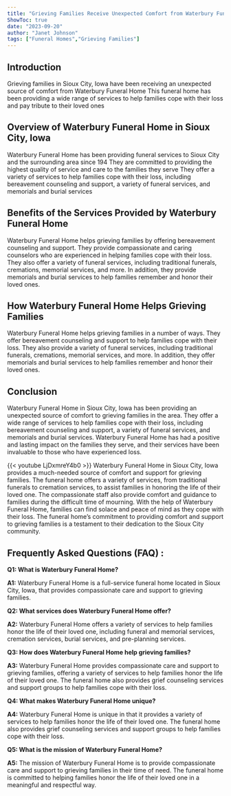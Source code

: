 ```yaml
---
title: "Grieving Families Receive Unexpected Comfort from Waterbury Funeral Home in Sioux City, Iowa"
ShowToc: true 
date: "2023-09-20"
author: "Janet Johnson" 
tags: ["Funeral Homes","Grieving Families"]
---
```

## Introduction 
Grieving families in Sioux City, Iowa have been receiving an unexpected source of comfort from Waterbury Funeral Home This funeral home has been providing a wide range of services to help families cope with their loss and pay tribute to their loved ones 

## Overview of Waterbury Funeral Home in Sioux City, Iowa
Waterbury Funeral Home has been providing funeral services to Sioux City and the surrounding area since 194 They are committed to providing the highest quality of service and care to the families they serve They offer a variety of services to help families cope with their loss, including bereavement counseling and support, a variety of funeral services, and memorials and burial services 

## Benefits of the Services Provided by Waterbury Funeral Home
Waterbury Funeral Home helps grieving families by offering bereavement counseling and support. They provide compassionate and caring counselors who are experienced in helping families cope with their loss. They also offer a variety of funeral services, including traditional funerals, cremations, memorial services, and more. In addition, they provide memorials and burial services to help families remember and honor their loved ones. 

## How Waterbury Funeral Home Helps Grieving Families
Waterbury Funeral Home helps grieving families in a number of ways. They offer bereavement counseling and support to help families cope with their loss. They also provide a variety of funeral services, including traditional funerals, cremations, memorial services, and more. In addition, they offer memorials and burial services to help families remember and honor their loved ones. 

## Conclusion
Waterbury Funeral Home in Sioux City, Iowa has been providing an unexpected source of comfort to grieving families in the area. They offer a wide range of services to help families cope with their loss, including bereavement counseling and support, a variety of funeral services, and memorials and burial services. Waterbury Funeral Home has had a positive and lasting impact on the families they serve, and their services have been invaluable to those who have experienced loss.

{{< youtube LjDxmreY4b0 >}} 
Waterbury Funeral Home in Sioux City, Iowa provides a much-needed source of comfort and support for grieving families. The funeral home offers a variety of services, from traditional funerals to cremation services, to assist families in honoring the life of their loved one. The compassionate staff also provide comfort and guidance to families during the difficult time of mourning. With the help of Waterbury Funeral Home, families can find solace and peace of mind as they cope with their loss. The funeral home’s commitment to providing comfort and support to grieving families is a testament to their dedication to the Sioux City community.

## Frequently Asked Questions (FAQ) :
**Q1: What is Waterbury Funeral Home?**

**A1:** Waterbury Funeral Home is a full-service funeral home located in Sioux City, Iowa, that provides compassionate care and support to grieving families.

**Q2: What services does Waterbury Funeral Home offer?**

**A2:** Waterbury Funeral Home offers a variety of services to help families honor the life of their loved one, including funeral and memorial services, cremation services, burial services, and pre-planning services.

**Q3: How does Waterbury Funeral Home help grieving families?**

**A3:** Waterbury Funeral Home provides compassionate care and support to grieving families, offering a variety of services to help families honor the life of their loved one. The funeral home also provides grief counseling services and support groups to help families cope with their loss.

**Q4: What makes Waterbury Funeral Home unique?**

**A4:** Waterbury Funeral Home is unique in that it provides a variety of services to help families honor the life of their loved one. The funeral home also provides grief counseling services and support groups to help families cope with their loss.

**Q5: What is the mission of Waterbury Funeral Home?**

**A5:** The mission of Waterbury Funeral Home is to provide compassionate care and support to grieving families in their time of need. The funeral home is committed to helping families honor the life of their loved one in a meaningful and respectful way.



